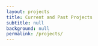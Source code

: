 ```yaml
---
layout: projects
title: Current and Past Projects
subtitle: null
background: null
permalink: /projects/
---
```


<!-- Content here would show up above your list of projects -->
